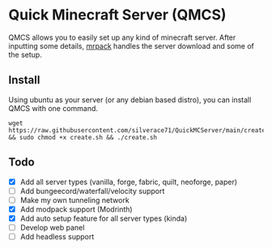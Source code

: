 # Quick Minecraft Server (QMCS)
QMCS allows you to easily set up any kind of minecraft server. After inputting some details, [mrpack](https://github.com/nothub/mrpack-install) handles the server download and some of the setup.

## **Install**

Using ubuntu as your server (or any debian based distro), you can install QMCS with one command.

```
wget https://raw.githubusercontent.com/silverace71/QuickMCServer/main/create.sh && sudo chmod +x create.sh && ./create.sh
```

## **Todo**
- [X] Add all server types (vanilla, forge, fabric, quilt, neoforge, paper)
- [ ] Add bungeecord/waterfall/velocity support
- [ ] Make my own tunneling network
- [X] Add modpack support (Modrinth)
- [X] Add auto setup feature for all server types (kinda)
- [ ] Develop web panel
- [ ] Add headless support
